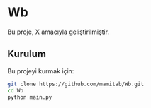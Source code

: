 # Wb

Bu proje, X amacıyla geliştirilmiştir.

## Kurulum
Bu projeyi kurmak için:
```sh
git clone https://github.com/mamitab/Wb.git
cd Wb
python main.py
